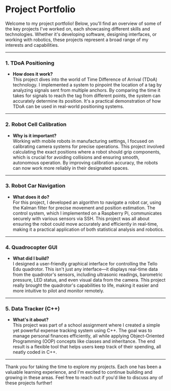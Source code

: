 # Project Portfolio

Welcome to my project portfolio! Below, you'll find an overview of some of the key projects I've worked on, each showcasing different skills and technologies. Whether it's developing software, designing interfaces, or working with robotics, these projects represent a broad range of my interests and capabilities.

---

### 1. **TDoA Positioning**
   - **How does it work?**  
     This project dives into the world of Time Difference of Arrival (TDoA) technology. I implemented a system to pinpoint the location of a tag by analyzing signals sent from multiple anchors. By comparing the time it takes for signals to reach the tag from different points, the system can accurately determine its position. It's a practical demonstration of how TDoA can be used in real-world positioning systems.
       
---
### 2. **Robot Cell Calibration**
   - **Why is it important?**  
     Working with mobile robots in manufacturing settings, I focused on calibrating camera systems for precise operations. This project involved calculating the exact positions where a robot should grip components, which is crucial for avoiding collisions and ensuring smooth, autonomous operation. By improving calibration accuracy, the robots can now work more reliably in their designated spaces.

---

### 3. **Robot Car Navigation**
   - **What does it do?**  
     For this project, I developed an algorithm to navigate a robot car, using the Kalman filter for precise movement and position estimation. The control system, which I implemented on a Raspberry Pi, communicates securely with various sensors via SSH. This project was all about ensuring the robot could move accurately and efficiently in real-time, making it a practical application of both statistical analysis and robotics.

---

### 4. **Quadrocopter GUI**
   - **What did I build?**  
     I designed a user-friendly graphical interface for controlling the Tello Edu quadrotor. This isn't just any interface—it displays real-time data from the quadrotor's sensors, including ultrasonic readings, barometric pressure, LED status, and even visual data from the camera. This project really brought the quadrotor's capabilities to life, making it easier and more intuitive to pilot and monitor remotely.

---

### 5. **Data Tracker (C++)**
   - **What's it about?**  
     This project was part of a school assignment where I created a simple yet powerful expense tracking system using C++. The goal was to manage personal finances efficiently, all while applying Object-Oriented Programming (OOP) concepts like classes and inheritance. The end result is a flexible tool that helps users keep track of their spending, all neatly coded in C++.

---

Thank you for taking the time to explore my projects. Each one has been a valuable learning experience, and I'm excited to continue building and growing in these areas. Feel free to reach out if you'd like to discuss any of these projects further!
